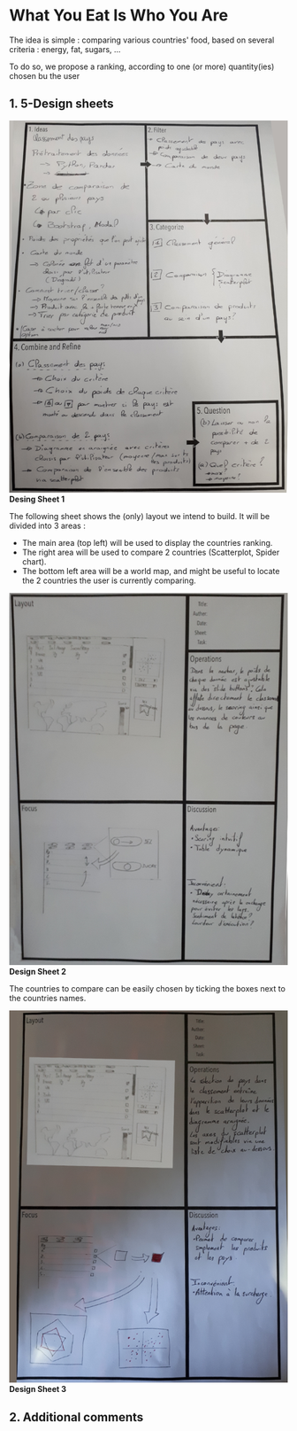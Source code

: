 # What You Eat Is Who You Are


The idea is simple : comparing various countries' food, based on several criteria : energy, fat, sugars, ...

To do so, we propose a ranking, according to one (or more) quantity(ies) chosen bu the user

## 1. 5-Design sheets

![Sheet1](/img/DesignSheet1.png)
__Desing Sheet 1__

The following sheet shows the (only) layout we intend to build. It will be divided into 3 areas :
- The main area (top left) will be used to display the countries ranking.
- The right area will be used to compare 2 countries (Scatterplot, Spider chart).
- The bottom left area will be a world map, and might be useful to locate the 2 countries the user is currently comparing.

![Sheet2](/img/DesignSheet2.png)
__Design Sheet 2__

The countries to compare can be easily chosen by ticking the boxes next to the countries names.

![Sheet3](/img/DesignSheet3.png)
__Design Sheet 3__

## 2. Additional comments